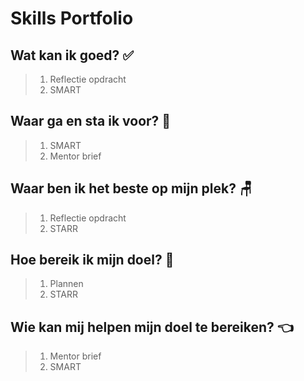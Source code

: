 # Skills Portfolio

## Wat kan ik goed? ✅
> 1. Reflectie opdracht
> 2. SMART

## Waar ga en sta ik voor? 🧍
> 1. SMART
> 2. Mentor brief

## Waar ben ik het beste op mijn plek?  🪑
> 1. Reflectie opdracht
> 2. STARR

## Hoe bereik ik mijn doel? 🌠
> 1. Plannen
> 2. STARR

## Wie kan mij helpen mijn doel te bereiken? 👈
> 1. Mentor brief
> 2. SMART
